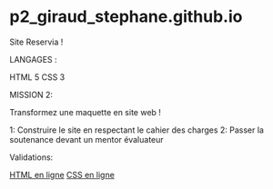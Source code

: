 # p2_giraud_stephane.github.io
Site Reservia !

LANGAGES :

HTML 5
CSS 3

MISSION 2:

Transformez une maquette en site web !

1: Construire le site en respectant le cahier des charges
2: Passer la soutenance devant un mentor évaluateur

Validations:

<a href="https://validator.w3.org/nu/?doc=https%3A%2F%2Fmagali-valladier.github.io%2FMagaliValladier_3_30122020%2Findex.html"> HTML en ligne</a>
<a href="https://jigsaw.w3.org/css-validator/validator?uri=https%3A%2F%2Fmagali-valladier.github.io%2FMagaliValladier_3_30122020%2Findex.html&profile=css3svg&usermedium=all&warning=1&vextwarning=&lang=fr"> CSS en ligne </a>